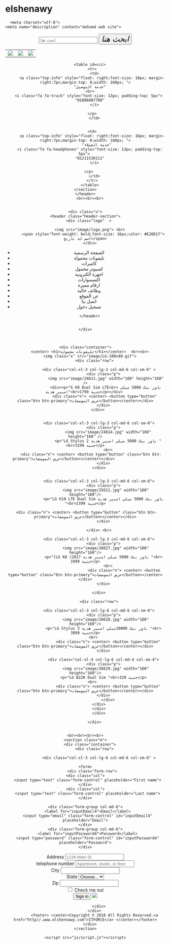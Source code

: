 # elshenawy
<!DOCTYPE html>
<html>
<head>
    
      <meta charset="utf-8">
    <meta name="description" content="mohamd web site">
  <meta name="viewport" content="width=device-width, initial-scale=1">
    <title>first task</title>
  <link rel="stylesheet" href="css/bootstrap.css">
     <link rel="stylesheet" href="css/style.css">
    </head>
<body>
     <header>
    <section class="top-headr"> 
    <div class="wrapper topwrap">
        <div id="search-box">
        <form action="/Home/Search" id="Search-for" method="get">
            <input id="Search-text" name="porductNane" placeholder="ابحث هنا" type="text">
            <button id="Search-button" type="submit">
            <span>
                <i class="fa fa-search" style=" font-size: 24px;">
        ابحث هنا
                </i>
                </span>
            </button>
            </form> 
        </div>
    </div>
        <table class=" top-socialmadia">
        <tr>
            <td>
            <a href="https:/_/www.facebook.com/ElshennawyMobiles" target="_blank">
            <img src="image/top-social-media1.png">
            </a>
                </td>
            <td>
             <a href="https:/_/www.twwiter.com/ElshennawyMobiles" target="_blank">
            <img src="image/top-social-media2.png">
            </a>
            </td>
            <td>
             <a href="https:/_/www.youtube.com/ElshennawyMobiles" target="_blank">
                 <div> <img src="image/you.png"></div>
            </a>
                </td>
            </tr>
        </table>
        
        <table id=ccc>
          <tr>
            <td>
          <p class="top-info" style="float: right;font-size: 16px; margin-right:7px;margin-top: 0;width: 160px; ">
        "خدمة التوصيل"
        <br>
        <i class="fa fa-truck" style="font-size: 13px; padding-top: 5px"> 
        "01006007700"
            </i>
        
          </p>
            </td>
            
            
          <td>
          <p class="top-info" style="float: right;font-size: 16px; margin-right:7px;margin-top: 0;width: 160px; ">
              "خدمة العملاء"
        <i class="fa fa-headphones" style="font-size: 13px; padding-top: 5px"> 
        "01211530111"
            </i>
        
        </p> 
            </td>
          </tr>
        </table>
    </section>
    </header>
        <br><br><br>
    
    
    <div class="u">
    <header class="header-section">
       <div class="logo"  >
        
        <img src="image/logo.png"> <br>
           <span style="font-weight: bold;font-size: 16px;color: #E20D17"> اسم له تاريخ</span>
        </div>
        
<ul class="list-group">
  <li class="list-group-item disabled">الصفحة الرسمية</li>
  <li class="list-group-item">تليفونات محمولة</li>
  <li class="list-group-item">كاميرات</li>
  <li class="list-group-item">كمبيوتر محمول</li>
  <li class="list-group-item">اجهزة الكترونية</li>
    <li class="list-group-item">اكسسوارات</li>
    <li class="list-group-item">ارقام مميزة</li>
    <li class="list-group-item">وظائف خالية</li>
    <li class="list-group-item"> عن الموقع</li>
    <li class="list-group-item"> اتصل بنا</li>
    <li class="list-group-item">تسجيل دخول </li>
</ul>
        
        </header>
    
    
    </div>
    
    

    <div class="container">
        <center> <h1>تليفونات محمولة</h1></center>  <br><br>
        <img class="x" src="image/LG-100x40.gif">
            <div class="row">
                
                <div class="col-xl-3 col-lg-3 col-md-6 col-sm-6" >
                    <div class="p">
                      <img src="image/24611.jpg" width="160" height="160" />
                      <div><p>"G K8 Dual Sim LTE<br> باور بنك 5000 ميلي امبير هدية"<br>1799 جنية</p></div> 
                     <div class="n"> <center> <button type="button" class="btn btn-primary">عرض الموصفات</button></center></div>
                    </div>
                </div> 
                
                
                <div class="col-xl-3 col-lg-3 col-md-6 col-sm-6">
                    <div class="p">
                        <img src="image/24614.jpg" width="160" height="160" />
                        <p>"LG Stylus 2 باور بنك 5000 ميلي امبير هدية "<br>3199 جنية</p>
                        <br>
         <div class="n"> <center> <button type="button" class="btn btn-primary">عرض الموصفات</button></center></div>                   
                    </div>
                </div>
                
                
                <div class="col-xl-3 col-lg-3 col-md-6 col-sm-6">
                    <div class="p">
                      <img src="image/25611.jpg" width="160" height="160"/>
                    <p>"LG K10 LTE Dual Sim باور بنك 5000 ميلي امبير هدية "<br>2399 جنية</p>
                
     <div class="n"> <center> <button type="button" class="btn btn-primary">عرض الموصفات</button></center></div>
                    </div>

                </div> <br>
                
                <div class="col-xl-3 col-lg-3 col-md-6 col-sm-6">
                    <div class="p">
                      <img src="image/26627.jpg" width="160" height="160"/>
                    <p>"(LG K8 (2017 باور بنك 5000 ميلي امبير هدية "<br> 1999 جنية</p>
                        <br>
                                      <div class="n"> <center> <button type="button" class="btn btn-primary">عرض الموصفات</button></center></div>
                    </div>

                </div>
                
                <div class="row">
                
                <div class="col-xl-3 col-lg-6 col-md-6 col-sm-6">
                    <div class="p">
                      <img src="image/26628.jpg" width="160" height="160"/>
                    <p>"LG Stylus 3 باور بنك 10000ميلي امبير هدية "<br> 3899 جنية</p>
                        <br>             
                        <div class="n"> <center> <button type="button" class="btn btn-primary">عرض الموصفات</button></center></div>
                    </div>
                    
                    <div class="col-xl-4 col-lg-6 col-md-4 col-sm-4">
                    <div class="p">
                      <img src="image/26629.jpg" width="160" height="160"/>
                    <p>"LG B220 Dual Sim "<br>320 جنية</p>
                        <br>              
                        <div class="n"> <center> <button type="button" class="btn btn-primary">عرض الموصفات</button></center></div>
                    </div>
                        </div>
                </div>
                </div>
                </div>
            
            </div>
        
        
    <br><br><br><br>
    <section class="m">
        <div class="container">
            <div class="row">
                
                <div class="col-xl-3 col-lg-6 col-md-6 col-sm-6" >
    
    <form>
          <div class="form-row">
    <div class="col">
      <input type="text" class="form-control" placeholder="First name">
    </div>
    <div class="col">
      <input type="text" class="form-control" placeholder="Last name">
    </div>
  </div>
  <div class="form-row">
    
    <div class="form-group col-md-6">
      <label for="inputEmail4">Email</label>
      <input type="email" class="form-control" id="inputEmail4" placeholder="Email">
    </div>
    <div class="form-group col-md-6">
      <label for="inputPassword4">Password</label>
      <input type="password" class="form-control" id="inputPassword4" placeholder="Password">
    </div>
  </div>
  <div class="form-group">
    <label for="inputAddress">Address</label>
    <input type="text" class="form-control" id="inputAddress" placeholder="1234 Main St">
  </div>
  <div class="form-group">
    <label for="inputphone">telephone number</label>
    <input type="text" class="form-control" id="inputphone" placeholder="Apartment, studio, or floor">
  </div>
  <div class="form-row">
    <div class="form-group col-md-6">
      <label for="inputCity">City</label>
      <input type="text" class="form-control" id="inputCity">
    </div>
    <div class="form-group col-md-4">
      <label for="inputState">State</label>
      <select id="inputState" class="form-control">
        <option selected>Choose...</option>
        <option>...</option>
      </select>
    </div>
    <div class="form-group col-md-2">
      <label for="inputZip">Zip</label>
      <input type="text" class="form-control" id="inputZip">
    </div>
  </div>
  <div class="form-group">
    <div class="form-check">
      <input class="form-check-input" type="checkbox" id="gridCheck">
      <label class="form-check-label" for="gridCheck">
        Check me out
      </label>
    </div>
  </div>
  <button type="submit" class="btn btn-primary">Sign in</button>
</form>
                     <img class="o" src="image/logo.png">                   

                </div>
            </div>
            <footer> <center>Copyright © 2018 All Rights Reserved.<a href="http//.www.elshennawy.com">ITFORCE</a> </center></footer>
        </div>
    </section>
     

 <script src="js/jquery-3.3.1.min.js"></script>
  <script src="js/popper.min.js"></script>
  <script src="js/bootstrap.min.js"></script>
    <script src="js/script.js"></script>
</body>
</html>
